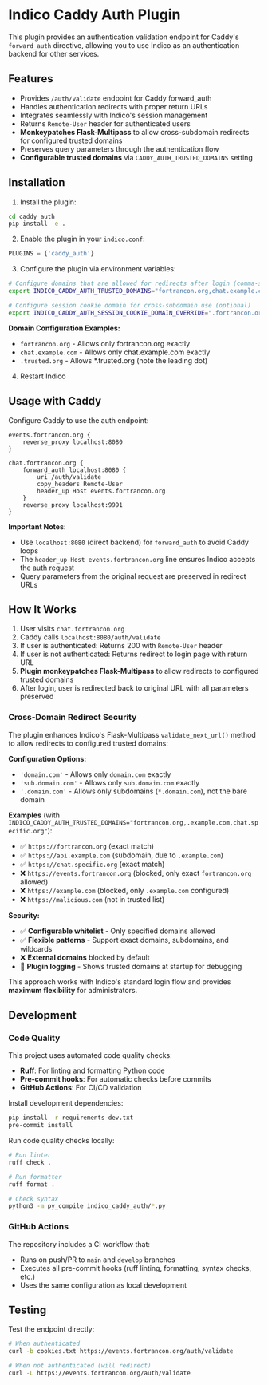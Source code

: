 # Indico Caddy Auth Plugin

This plugin provides an authentication validation endpoint for Caddy's `forward_auth` directive, allowing you to use Indico as an authentication backend for other services.

## Features

- Provides `/auth/validate` endpoint for Caddy forward_auth
- Handles authentication redirects with proper return URLs
- Integrates seamlessly with Indico's session management
- Returns `Remote-User` header for authenticated users
- **Monkeypatches Flask-Multipass** to allow cross-subdomain redirects for configured trusted domains
- Preserves query parameters through the authentication flow
- **Configurable trusted domains** via `CADDY_AUTH_TRUSTED_DOMAINS` setting

## Installation

1. Install the plugin:
```bash
cd caddy_auth
pip install -e .
```

2. Enable the plugin in your `indico.conf`:
```python
PLUGINS = {'caddy_auth'}
```

3. Configure the plugin via environment variables:
```bash
# Configure domains that are allowed for redirects after login (comma-separated)
export INDICO_CADDY_AUTH_TRUSTED_DOMAINS="fortrancon.org,chat.example.com,.trusted.org"

# Configure session cookie domain for cross-subdomain use (optional)
export INDICO_CADDY_AUTH_SESSION_COOKIE_DOMAIN_OVERRIDE=".fortrancon.org"
```

**Domain Configuration Examples:**
- `fortrancon.org` - Allows only fortrancon.org exactly
- `chat.example.com` - Allows only chat.example.com exactly
- `.trusted.org` - Allows *.trusted.org (note the leading dot)

4. Restart Indico

## Usage with Caddy

Configure Caddy to use the auth endpoint:

```caddyfile
events.fortrancon.org {
    reverse_proxy localhost:8080
}

chat.fortrancon.org {
    forward_auth localhost:8080 {
        uri /auth/validate
        copy_headers Remote-User
        header_up Host events.fortrancon.org
    }
    reverse_proxy localhost:9991
}
```

**Important Notes**:
- Use `localhost:8080` (direct backend) for `forward_auth` to avoid Caddy loops
- The `header_up Host events.fortrancon.org` line ensures Indico accepts the auth request
- Query parameters from the original request are preserved in redirect URLs

## How It Works

1. User visits `chat.fortrancon.org`
2. Caddy calls `localhost:8080/auth/validate`
3. If user is authenticated: Returns 200 with `Remote-User` header
4. If user is not authenticated: Returns redirect to login page with return URL
5. **Plugin monkeypatches Flask-Multipass** to allow redirects to configured trusted domains
6. After login, user is redirected back to original URL with all parameters preserved

### Cross-Domain Redirect Security

The plugin enhances Indico's Flask-Multipass `validate_next_url()` method to allow redirects to configured trusted domains:

**Configuration Options:**
- `'domain.com'` - Allows only `domain.com` exactly
- `'sub.domain.com'` - Allows only `sub.domain.com` exactly
- `'.domain.com'` - Allows only subdomains (`*.domain.com`), not the bare domain

**Examples** (with `INDICO_CADDY_AUTH_TRUSTED_DOMAINS="fortrancon.org,.example.com,chat.specific.org"`):
- ✅ `https://fortrancon.org` (exact match)
- ✅ `https://api.example.com` (subdomain, due to `.example.com`)
- ✅ `https://chat.specific.org` (exact match)
- ❌ `https://events.fortrancon.org` (blocked, only exact `fortrancon.org` allowed)
- ❌ `https://example.com` (blocked, only `.example.com` configured)
- ❌ `https://malicious.com` (not in trusted list)

**Security:**
- ✅ **Configurable whitelist** - Only specified domains allowed
- ✅ **Flexible patterns** - Support exact domains, subdomains, and wildcards
- ❌ **External domains** blocked by default
- 📝 **Plugin logging** - Shows trusted domains at startup for debugging

This approach works with Indico's standard login flow and provides **maximum flexibility** for administrators.

## Development

### Code Quality

This project uses automated code quality checks:

- **Ruff**: For linting and formatting Python code
- **Pre-commit hooks**: For automatic checks before commits
- **GitHub Actions**: For CI/CD validation

Install development dependencies:
```bash
pip install -r requirements-dev.txt
pre-commit install
```

Run code quality checks locally:
```bash
# Run linter
ruff check .

# Run formatter
ruff format .

# Check syntax
python3 -m py_compile indico_caddy_auth/*.py
```

### GitHub Actions

The repository includes a CI workflow that:
- Runs on push/PR to `main` and `develop` branches
- Executes all pre-commit hooks (ruff linting, formatting, syntax checks, etc.)
- Uses the same configuration as local development

## Testing

Test the endpoint directly:
```bash
# When authenticated
curl -b cookies.txt https://events.fortrancon.org/auth/validate

# When not authenticated (will redirect)
curl -L https://events.fortrancon.org/auth/validate
```
